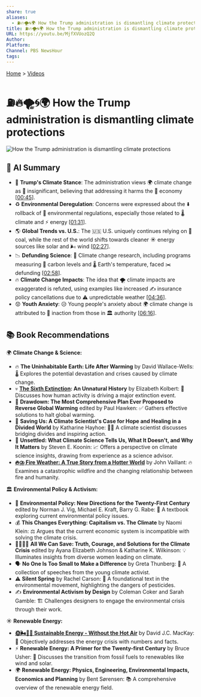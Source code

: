 ```yaml
---
share: true
aliases:
  - ⛽🔥🌪️🌀🌍 How the Trump administration is dismantling climate protections
title: ⛽🔥🌪️🌀🌍 How the Trump administration is dismantling climate protections
URL: https://youtu.be/MjfXVUozQ2Q
Author: 
Platform: 
Channel: PBS NewsHour
tags: 
---
```

[Home](../index.md) > [Videos](./index.md)  
# ⛽🔥🌪️🌀🌍 How the Trump administration is dismantling climate protections  
![How the Trump administration is dismantling climate protections](https://youtu.be/MjfXVUozQ2Q)  
  
## 🤖 AI Summary  
* 👑 **Trump's Climate Stance**: The administration views 🌍 climate change as 🤷 insignificant, believing that addressing it harms the 💸 economy \[[00:45](http://www.youtube.com/watch?v=MjfXVUozQ2Q&t=45)\].  
* ♻️ **Environmental Deregulation**: Concerns were expressed about the ⬇️ rollback of 🌳 environmental regulations, especially those related to 🌡️ climate and ⚡ energy \[[01:31](http://www.youtube.com/watch?v=MjfXVUozQ2Q&t=91)\].  
* 🌎 **Global Trends vs. U.S.**: The 🇺🇸 U.S. uniquely continues relying on 🖤 coal, while the rest of the world shifts towards cleaner ☀️ energy sources like solar and 🌬️ wind \[[02:27](http://www.youtube.com/watch?v=MjfXVUozQ2Q&t=147)\].  
* 📉 **Defunding Science**: 🧪 Climate change research, including programs measuring 💨 carbon levels and 🌡️ Earth's temperature, faced ✂️ defunding \[[02:58](http://www.youtube.com/watch?v=MjfXVUozQ2Q&t=178)\].  
* 🔥 **Climate Change Impacts**: The idea that 🌪️ climate impacts are exaggerated is refuted, using examples like increased ✍️ insurance policy cancellations due to ⚠️ unpredictable weather \[[04:36](http://www.youtube.com/watch?v=MjfXVUozQ2Q&t=276)\].  
* 😟 **Youth Anxiety**: 😥 Young people's anxiety about 🌍 climate change is attributed to 🚫 inaction from those in 🏛️ authority \[[06:16](http://www.youtube.com/watch?v=MjfXVUozQ2Q&t=376)\].  
  
## 📚 Book Recommendations  
  
🌍 **Climate Change & Science:**  
  
* 🔥 **The Uninhabitable Earth: Life After Warming** by David Wallace-Wells: 🌡️ Explores the potential devastation and crises caused by climate change.  
* 💀 **[The Sixth Extinction](../books/the-sixth-extinction.md): An Unnatural History** by Elizabeth Kolbert: 🐒 Discusses how human activity is driving a major extinction event.  
* 🔄 **Drawdown: The Most Comprehensive Plan Ever Proposed to Reverse Global Warming** edited by Paul Hawken: ✅ Gathers effective solutions to halt global warming.  
* 🤝 **Saving Us: A Climate Scientist's Case for Hope and Healing in a Divided World** by Katharine Hayhoe: 👩‍🔬 A climate scientist discusses bridging divides and inspiring action.  
* 🤔 **Unsettled: What Climate Science Tells Us, What It Doesn't, and Why It Matters** by Steven E. Koonin: 📈 Offers a perspective on climate science insights, drawing from experience as a science advisor.  
* **[🔥⛈️ Fire Weather: A True Story from a Hotter World](../books/fire-weather.md)** by John Vaillant: 🔥 Examines a catastrophic wildfire and the changing relationship between fire and humanity.  
  
🏛️ **Environmental Policy & Activism:**  
  
* 📜 **Environmental Policy: New Directions for the Twenty-First Century** edited by Norman J. Vig, Michael E. Kraft, Barry G. Rabe: 🏢 A textbook exploring current environmental policy issues.  
* 💰 **This Changes Everything: Capitalism vs. The Climate** by Naomi Klein: ⚖️ Argues that the current economic system is incompatible with solving the climate crisis.  
* 👩‍👩‍👧‍👧 **All We Can Save: Truth, Courage, and Solutions for the Climate Crisis** edited by Ayana Elizabeth Johnson & Katharine K. Wilkinson: 💡 Illuminates insights from diverse women leading on climate.  
* 🗣️ **No One Is Too Small to Make a Difference** by Greta Thunberg: 👧 A collection of speeches from the young climate activist.  
* ⚠️ **Silent Spring** by Rachel Carson: 🐛 A foundational text in the environmental movement, highlighting the dangers of pesticides.  
* ✍️ **Environmental Activism by Design** by Coleman Coker and Sarah Gamble: 🏗️ Challenges designers to engage the environmental crisis through their work.  
  
☀️ **Renewable Energy:**  
  
* **[🌞🌬️🌊🌋 Sustainable Energy - Without the Hot Air](../books/sustainable-energy-without-the-hot-air.md)** by David J.C. MacKay: 🔢 Objectively addresses the energy crisis with numbers and facts.  
* ⚡ **Renewable Energy: A Primer for the Twenty-first Century** by Bruce Usher: 🔋 Discusses the transition from fossil fuels to renewables like wind and solar.  
* 🌍 **Renewable Energy: Physics, Engineering, Environmental Impacts, Economics and Planning** by Bent Sørensen: 📚 A comprehensive overview of the renewable energy field.  
